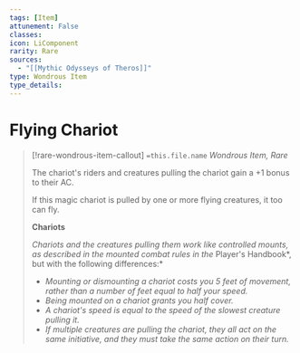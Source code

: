 ```yaml
---
tags: [Item]
attunement: False
classes: 
icon: LiComponent
rarity: Rare
sources:
  - "[[Mythic Odysseys of Theros]]"
type: Wondrous Item
type_details: 
---
```

# Flying Chariot
>[!rare-wondrous-item-callout] `=this.file.name`
>*Wondrous Item, Rare*
>
>The chariot's riders and creatures pulling the chariot gain a +1 bonus to their AC.
>
>If this magic chariot is pulled by one or more flying creatures, it too can fly.
>
>**Chariots**
>
>*Chariots and the creatures pulling them work like controlled mounts, as described in the mounted combat rules in the* Player's Handbook*, but with the following differences:*
>
>* *Mounting or dismounting a chariot costs you 5 feet of movement, rather than a number of feet equal to half your speed.*
>* *Being mounted on a chariot grants you half cover.*
>* *A chariot's speed is equal to the speed of the slowest creature pulling it.*
>* *If multiple creatures are pulling the chariot, they all act on the same initiative, and they must take the same action on their turn.*
>
>

